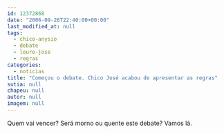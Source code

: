 ```yaml
---
id: 12372868
date: "2006-09-26T22:40:00+00:00"
last_modified_at: null
tags:
  - chico-anysio
  - debate
  - louro-jose
  - regras
categories:
  - noticias
title: "Começou o debate. Chico José acabou de apresentar as regras"
sutia: null
chapeu: null
autor: null
imagem: null
---
```

<p>Quem vai vencer? Será morno ou quente este debate? Vamos lá. </p>
